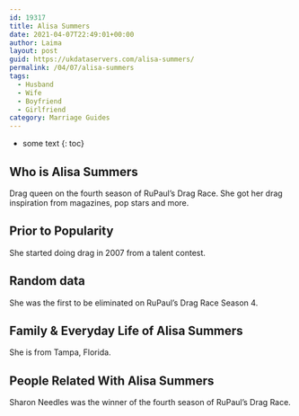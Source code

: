 ```yaml
---
id: 19317
title: Alisa Summers
date: 2021-04-07T22:49:01+00:00
author: Laima
layout: post
guid: https://ukdataservers.com/alisa-summers/
permalink: /04/07/alisa-summers
tags:
  - Husband
  - Wife
  - Boyfriend
  - Girlfriend
category: Marriage Guides
---
```


* some text
{: toc}


## Who is Alisa Summers
                  
                  
                  
Drag queen on the fourth season of RuPaul&#8217;s Drag Race. She got her drag inspiration from magazines, pop stars and more.
                  
              
            
              
            
                
                
                
## Prior to Popularity
                  
                  
                  
She started doing drag in 2007 from a talent contest.
                  
              
            
              
            
                
                
                
## Random data
                  
                  
                  
She was the first to be eliminated on RuPaul&#8217;s Drag Race Season 4.
                  
              
            
              
            
                
                
                
## Family & Everyday Life of Alisa Summers
                  
                  
                  
She is from Tampa, Florida.
                  
              
            
              
            
                
                
                
## People Related With Alisa Summers
                  
                  
                  
Sharon Needles was the winner of the fourth season of RuPaul&#8217;s Drag Race.
                  
              
            
              
            
                
              
            
              
              
            
            
              
            
          
          
          